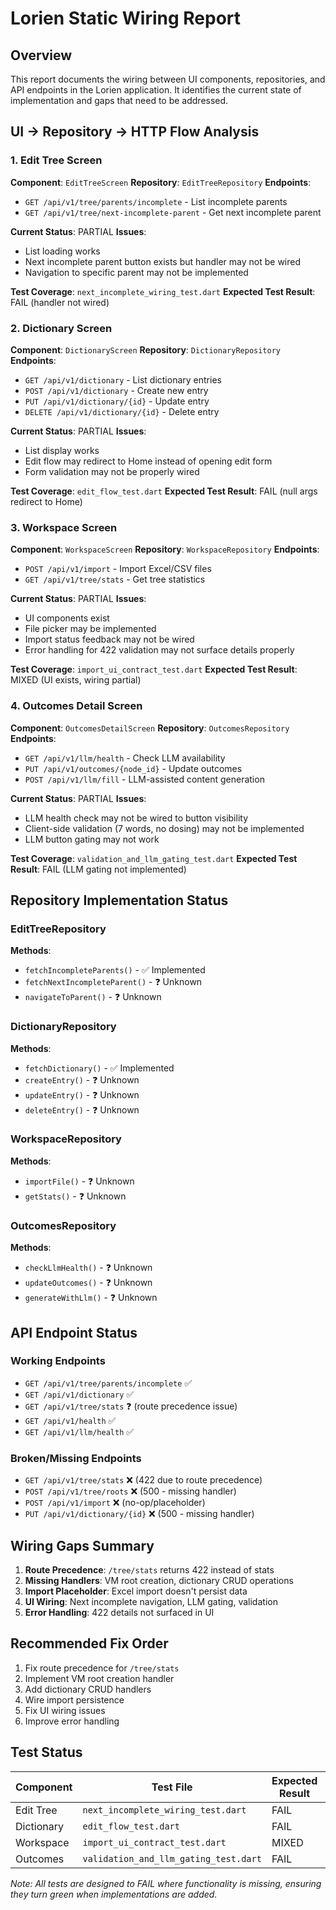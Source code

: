 # Lorien Static Wiring Report

## Overview
This report documents the wiring between UI components, repositories, and API endpoints in the Lorien application. It identifies the current state of implementation and gaps that need to be addressed.

## UI → Repository → HTTP Flow Analysis

### 1. Edit Tree Screen
**Component**: `EditTreeScreen`
**Repository**: `EditTreeRepository`
**Endpoints**:
- `GET /api/v1/tree/parents/incomplete` - List incomplete parents
- `GET /api/v1/tree/next-incomplete-parent` - Get next incomplete parent

**Current Status**: PARTIAL
**Issues**:
- List loading works
- Next incomplete parent button exists but handler may not be wired
- Navigation to specific parent may not be implemented

**Test Coverage**: `next_incomplete_wiring_test.dart`
**Expected Test Result**: FAIL (handler not wired)

### 2. Dictionary Screen
**Component**: `DictionaryScreen`
**Repository**: `DictionaryRepository`
**Endpoints**:
- `GET /api/v1/dictionary` - List dictionary entries
- `POST /api/v1/dictionary` - Create new entry
- `PUT /api/v1/dictionary/{id}` - Update entry
- `DELETE /api/v1/dictionary/{id}` - Delete entry

**Current Status**: PARTIAL
**Issues**:
- List display works
- Edit flow may redirect to Home instead of opening edit form
- Form validation may not be properly wired

**Test Coverage**: `edit_flow_test.dart`
**Expected Test Result**: FAIL (null args redirect to Home)

### 3. Workspace Screen
**Component**: `WorkspaceScreen`
**Repository**: `WorkspaceRepository`
**Endpoints**:
- `POST /api/v1/import` - Import Excel/CSV files
- `GET /api/v1/tree/stats` - Get tree statistics

**Current Status**: PARTIAL
**Issues**:
- UI components exist
- File picker may be implemented
- Import status feedback may not be wired
- Error handling for 422 validation may not surface details properly

**Test Coverage**: `import_ui_contract_test.dart`
**Expected Test Result**: MIXED (UI exists, wiring partial)

### 4. Outcomes Detail Screen
**Component**: `OutcomesDetailScreen`
**Repository**: `OutcomesRepository`
**Endpoints**:
- `GET /api/v1/llm/health` - Check LLM availability
- `PUT /api/v1/outcomes/{node_id}` - Update outcomes
- `POST /api/v1/llm/fill` - LLM-assisted content generation

**Current Status**: PARTIAL
**Issues**:
- LLM health check may not be wired to button visibility
- Client-side validation (7 words, no dosing) may not be implemented
- LLM button gating may not work

**Test Coverage**: `validation_and_llm_gating_test.dart`
**Expected Test Result**: FAIL (LLM gating not implemented)

## Repository Implementation Status

### EditTreeRepository
**Methods**:
- `fetchIncompleteParents()` - ✅ Implemented
- `fetchNextIncompleteParent()` - ❓ Unknown
- `navigateToParent()` - ❓ Unknown

### DictionaryRepository
**Methods**:
- `fetchDictionary()` - ✅ Implemented
- `createEntry()` - ❓ Unknown
- `updateEntry()` - ❓ Unknown
- `deleteEntry()` - ❓ Unknown

### WorkspaceRepository
**Methods**:
- `importFile()` - ❓ Unknown
- `getStats()` - ❓ Unknown

### OutcomesRepository
**Methods**:
- `checkLlmHealth()` - ❓ Unknown
- `updateOutcomes()` - ❓ Unknown
- `generateWithLlm()` - ❓ Unknown

## API Endpoint Status

### Working Endpoints
- `GET /api/v1/tree/parents/incomplete` ✅
- `GET /api/v1/dictionary` ✅
- `GET /api/v1/tree/stats` ❓ (route precedence issue)
- `GET /api/v1/health` ✅
- `GET /api/v1/llm/health` ✅

### Broken/Missing Endpoints
- `GET /api/v1/tree/stats` ❌ (422 due to route precedence)
- `POST /api/v1/tree/roots` ❌ (500 - missing handler)
- `POST /api/v1/import` ❌ (no-op/placeholder)
- `PUT /api/v1/dictionary/{id}` ❌ (500 - missing handler)

## Wiring Gaps Summary

1. **Route Precedence**: `/tree/stats` returns 422 instead of stats
2. **Missing Handlers**: VM root creation, dictionary CRUD operations
3. **Import Placeholder**: Excel import doesn't persist data
4. **UI Wiring**: Next incomplete navigation, LLM gating, validation
5. **Error Handling**: 422 details not surfaced in UI

## Recommended Fix Order

1. Fix route precedence for `/tree/stats`
2. Implement VM root creation handler
3. Add dictionary CRUD handlers
4. Wire import persistence
5. Fix UI wiring issues
6. Improve error handling

## Test Status

| Component | Test File | Expected Result | Current Status |
|-----------|-----------|-----------------|----------------|
| Edit Tree | `next_incomplete_wiring_test.dart` | FAIL | Created |
| Dictionary | `edit_flow_test.dart` | FAIL | Created |
| Workspace | `import_ui_contract_test.dart` | MIXED | Created |
| Outcomes | `validation_and_llm_gating_test.dart` | FAIL | Created |

*Note: All tests are designed to FAIL where functionality is missing, ensuring they turn green when implementations are added.*
